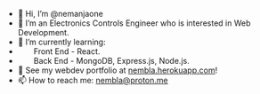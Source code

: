 - 👋 Hi, I’m @nemanjaone
- 👀 I’m an Electronics Controls Engineer who is interested in Web Development.
- 🌱 I’m currently learning: 
- &emsp;&emsp;Front End - React. 
- &emsp;&emsp;Back End - MongoDB, Express.js, Node.js. 
- 💞️ See my webdev portfolio at <a href="https://nembla.herokuapp.com/#/" target="_blank">nembla.herokuapp.com</a>!
- 📫 How to reach me: nembla@proton.me

<!---
nemanjaone/nemanjaone is a ✨ special ✨ repository because its `README.md` (this file) appears on your GitHub profile.
You can click the Preview link to take a look at your changes.
--->
